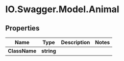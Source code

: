 # IO.Swagger.Model.Animal

## Properties

Name | Type | Description | Notes
------------ | ------------- | ------------- | -------------
**ClassName** | **string** |  | 

